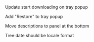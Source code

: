 Update start downloading on tray popup

Add "Restore" to tray popup

Move descriptions to panel at the bottom

Tree date should be locale format


